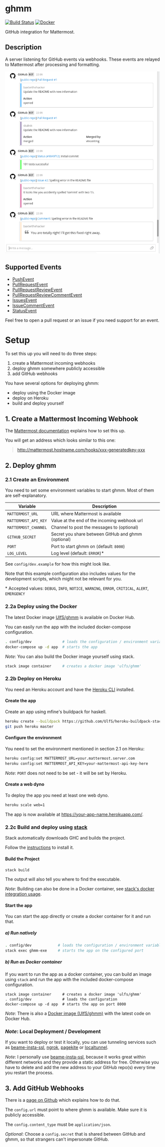 # ghmm

[![Build Status](https://travis-ci.org/UlfS/ghmm.svg?branch=master)](https://travis-ci.org/UlfS/ghmm)
[![Docker](https://img.shields.io/docker/automated/ulfs/ghmm.svg)](https://hub.docker.com/r/ulfs/ghmm)

GitHub integration for Mattermost.

## Description

A server listening for GitHub events via webhooks.
These events are relayed to Mattermost after processing and formatting.

![Screenshot](screenshot.png)

## Supported Events

- [PushEvent](https://developer.github.com/v3/activity/events/types/#pushevent)
- [PullRequestEvent](https://developer.github.com/v3/activity/events/types/#pullrequestevent)
- [PullRequestReviewEvent](https://developer.github.com/v3/activity/events/types/#pullrequestreviewevent)
- [PullRequestReviewCommentEvent](https://developer.github.com/v3/activity/events/types/#pullrequestreviewcommentevent)
- [IssuesEvent](https://developer.github.com/v3/activity/events/types/#issuesevent)
- [IssueCommentEvent](https://developer.github.com/v3/activity/events/types/#issuecommentevent)
- [StatusEvent](https://developer.github.com/v3/activity/events/types/#statusevent)

Feel free to open a pull request or an issue if you need support for an event.

# Setup

To set this up you will need to do three steps:

1. create a Mattermost incoming webhooks
2. deploy ghmm somewhere publicly accessible
3. add GitHub webhooks


You have several options for deploying ghmm:

- deploy using the Docker image
- deploy on Heroku
- build and deploy yourself

## 1. Create a Mattermost Incoming Webhook

The [Mattermost documentation](https://docs.mattermost.com/developer/webhooks-incoming.html)
explains how to set this up.

You will get an address which looks similar to this one:
> http://mattermost.hostname.com/hooks/xxx-generatedkey-xxx


## 2. Deploy ghmm

### 2.1 Create an Environment

You need to set some environment variables to start ghmm.
Most of them are self-explanatory.

| Variable             | Description
| -------------------- | ----------------------------------------------------- |
| `MATTERMOST_URL`     | URL where Mattermost is available                     |
| `MATTERMOST_API_KEY` | Value at the end of the incoming webhook url          |
| `MATTERMOST_CHANNEL` | Channel to post the messages to (optional)            |
| `GITHUB_SECRET`      | Secret you share between GitHub and ghmm (optional)   |
| `PORT`               | Port to start ghmm on (default: `8000`)               |
| `LOG_LEVEL`          | Log level (default: `ERROR`)\*                        |

See `config/dev.example` for how this might look like.

Note that this example configuration also includes values for the development scripts, which might not be relevant for you.

\* Accepted values:
`DEBUG`, `INFO`, `NOTICE`, `WARNING`, `ERROR`, `CRITICAL`, `ALERT`, `EMERGENCY`


### 2.2a Deploy using the Docker

The latest Docker image [UlfS/ghmm](https://hub.docker.com/ulfs/ghmm/) is available on Docker Hub.

You can easily run the app with the included docker-compose configuration.

```sh
. config/dev              # loads the configuration / environment variables
docker-compose up -d app  # starts the app
```

*Note*: You can also build the Docker image yourself using stack.
```sh
stack image container     # creates a docker image 'ulfs/ghmm'
```

### 2.2b Deploy on Heroku

You need an Heroku account and have the [Heroku CLI](https://devcenter.heroku.com/articles/heroku-cli) installed.

#### Create the app

Create an app using mfine's buildpack for haskell.

```sh
heroku create --buildpack https://github.com/UlfS/heroku-buildpack-stack.git your-app-name
git push heroku master
```

#### Configure the environment

You need to set the environment mentioned in section 2.1 on Heroku:

```sh
heroku config:set MATTERMOST_URL=your.mattermost.server.com
heroku config:set MATTERMOST_API_KEY=your-mattermost-api-key-here
```
*Note*: `PORT` does not need to be set - it will be set by Heroku.

#### Create a web dyno

To deploy the app you need at least one web dyno.

```sh
heroku scale web=1
```

The app is now available at https://your-app-name.herokuapp.com/.


### 2.2c Build and deploy using [stack](https://www.haskellstack.org/)

Stack automatically downloads GHC and builds the project.

Follow the [instructions](https://docs.haskellstack.org/en/stable/README/#how-to-install)
to install it.

#### Build the Project

`stack build`

The output will also tell you where to find the executable.

*Note*: Building can also be done in a Docker container, see [stack's docker integration usage](https://docs.haskellstack.org/en/stable/docker_integration/).

#### Start the app

You can start the app directly or create a docker container for it and run that.

##### a) Run natively

```sh
. config/dev            # loads the configuration / environment variables
stack exec ghmm-exe     # starts the app on the configured port
```

##### b) Run as Docker container

If you want to run the app as a docker container, you can build an image using `stack` and run the app with the included docker-compose configuration.

```
stack image container     # creates a docker image 'ulfs/ghmm'
. config/dev              # loads the configuration
docker-compose up -d app  # starts the app on port 8000
```

*Note*: There is also a [Docker image (UlfS/ghmm)](https://hub.docker.com/ulfs/ghmm/) with the latest code on Docker Hub.


### *Note*: Local Deployment / Development

If you want to deploy or test it locally, you can use tunneling services such as
[beame-insta-ssl](https://github.com/beameio/beame-insta-ssl), [ngrok](https://ngrok.com/),
[pagekite](https://pagekite.net/) or [localtunnel](https://localtunnel.me).

*Note*:
I personally use [beame-insta-ssl](https://github.com/beameio/beame-insta-ssl),
because it works great within different networks and they provide a static
address for free. Otherwise you have to delete and add the new address to your
GitHub repo(s) every time you restart the process.


## 3. Add GitHub Webhooks

There is a [page on Github](https://developer.github.com/webhooks/creating/)
which explains how to do that.

The `config.url` must point to where ghmm is available.
Make sure it is publicly accessible.

The `config.content_type` must be `application/json`.

*Optional*: Choose a `config.secret` that is shared between GitHub and ghmm, so that
strangers can't impersonate GitHub.
